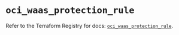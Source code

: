 # `oci_waas_protection_rule`

Refer to the Terraform Registry for docs: [`oci_waas_protection_rule`](https://registry.terraform.io/providers/oracle/oci/6.18.0/docs/resources/waas_protection_rule).

